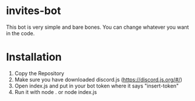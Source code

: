 # invites-bot
This bot is very simple and bare bones.
You can change whatever you want in the code.

# Installation

1. Copy the Repository
2. Make sure you have downloaded discord.js
  (https://discord.js.org/#/)
3. Open index.js and put in your bot token where it says "insert-token"
4. Run it with node . or node index.js
  
